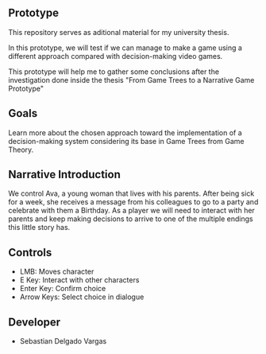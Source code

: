 ## Prototype

This repository serves as aditional material for my university thesis.

In this prototype, we will test if we can manage to make a game using a different approach compared with decision-making video games.

This prototype will help me to gather some conclusions after the investigation done inside the thesis "From Game Trees to a Narrative Game Prototype"

## Goals

Learn more about the chosen approach toward the implementation of a decision-making system considering its base in Game Trees from Game Theory.

## Narrative Introduction

We control Ava, a young woman that lives with his parents. After being sick for a week, she receives a message from his colleagues to go to a party and celebrate with them a Birthday. As a player we will need to interact with her parents and keep making decisions to arrive to one of the multiple endings this little story has.

## Controls

 - LMB: Moves character
 - E Key: Interact with other characters
 - Enter Key: Confirm choice
 - Arrow Keys: Select choice in dialogue
 
## Developer

 - Sebastian Delgado Vargas
